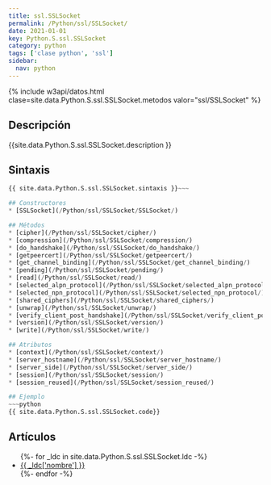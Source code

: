 ```yaml
---
title: ssl.SSLSocket
permalink: /Python/ssl/SSLSocket/
date: 2021-01-01
key: Python.S.ssl.SSLSocket
category: python
tags: ['clase python', 'ssl']
sidebar: 
  nav: python
---
```


{% include w3api/datos.html clase=site.data.Python.S.ssl.SSLSocket.metodos valor="ssl/SSLSocket" %}

## Descripción
{{site.data.Python.S.ssl.SSLSocket.description }}

## Sintaxis
~~~python
{{ site.data.Python.S.ssl.SSLSocket.sintaxis }}~~~

## Constructores
* [SSLSocket](/Python/ssl/SSLSocket/SSLSocket/)

## Métodos
* [cipher](/Python/ssl/SSLSocket/cipher/)
* [compression](/Python/ssl/SSLSocket/compression/)
* [do_handshake](/Python/ssl/SSLSocket/do_handshake/)
* [getpeercert](/Python/ssl/SSLSocket/getpeercert/)
* [get_channel_binding](/Python/ssl/SSLSocket/get_channel_binding/)
* [pending](/Python/ssl/SSLSocket/pending/)
* [read](/Python/ssl/SSLSocket/read/)
* [selected_alpn_protocol](/Python/ssl/SSLSocket/selected_alpn_protocol/)
* [selected_npn_protocol](/Python/ssl/SSLSocket/selected_npn_protocol/)
* [shared_ciphers](/Python/ssl/SSLSocket/shared_ciphers/)
* [unwrap](/Python/ssl/SSLSocket/unwrap/)
* [verify_client_post_handshake](/Python/ssl/SSLSocket/verify_client_post_handshake/)
* [version](/Python/ssl/SSLSocket/version/)
* [write](/Python/ssl/SSLSocket/write/)

## Atributos
* [context](/Python/ssl/SSLSocket/context/)
* [server_hostname](/Python/ssl/SSLSocket/server_hostname/)
* [server_side](/Python/ssl/SSLSocket/server_side/)
* [session](/Python/ssl/SSLSocket/session/)
* [session_reused](/Python/ssl/SSLSocket/session_reused/)

## Ejemplo
~~~python
{{ site.data.Python.S.ssl.SSLSocket.code}}
~~~

## Artículos
<ul>
{%- for _ldc in site.data.Python.S.ssl.SSLSocket.ldc -%}
   <li>
       <a href="{{_ldc['url'] }}">{{ _ldc['nombre'] }}</a>
   </li>
{%- endfor -%}
</ul>
